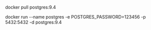 
docker pull postgres:9.4

docker run --name postgres -e POSTGRES_PASSWORD=123456 -p 5432:5432 -d postgres:9.4